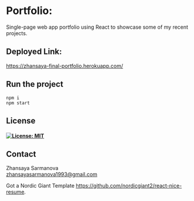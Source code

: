 # Portfolio:

Single-page web app portfolio using React to showcase some of my recent projects.

## Deployed Link:

https://zhansaya-final-portfolio.herokuapp.com/


## Run the project
```
npm i
npm start
```

## License
#### [![License: MIT](https://img.shields.io/badge/License-MIT-yellow.svg)](https://opensource.org/licenses/MIT)

## Contact
Zhansaya Sarmanova <br/>
zhansayasarmanova1993@gmail.com


Got a Nordic Giant Template https://github.com/nordicgiant2/react-nice-resume. 


